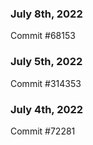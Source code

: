 ### July 8th, 2022

Commit #68153

### July 5th, 2022

Commit #314353


### July 4th, 2022

Commit #72281

